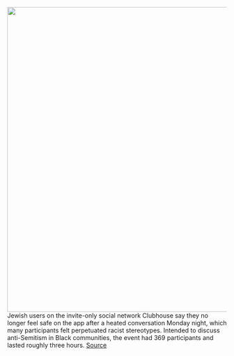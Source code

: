 <img src='https://cdn.vox-cdn.com/thumbor/IB5UBGyCWZcZovLTBHZFrzMUTCE=/0x0:3000x2000/1200x800/filters:focal(1260x760:1740x1240)/cdn.vox-cdn.com/uploads/chorus_image/image/67559164/acastro_170726_1777_0008_v2.0.jpg' width='700px' /><br/>
Jewish users on the invite-only social network Clubhouse say they no longer feel safe on the app after a heated conversation Monday night, which many participants felt perpetuated racist stereotypes. Intended to discuss anti-Semitism in Black communities, the event had 369 participants and lasted roughly three hours.
<a href='https://www.theverge.com/2020/9/30/21495419/clubhouse-conversation-antisemitism-content-moderation'> Source <a/>